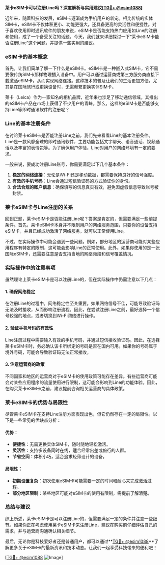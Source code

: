 **莱卡eSIM卡可以注册Line吗？深度解析与实用建议[[TG💪+ @esim1088](https://t.me/s/esim1088)]**

近年来，随着科技的发展，eSIM卡逐渐成为手机用户的新宠。相比传统的实体SIM卡，eSIM卡不仅体积更小、功能更强大，还具备更高的灵活性和便捷性。对于喜欢使用即时通讯软件的朋友来说，eSIM卡是否能支持热门应用如Line的注册和使用，成了一个备受关注的话题。今天，我们就来详细探讨一下“莱卡eSIM卡能否注册Line”这个问题，并提供一些实用的建议。

### eSIM卡的基本概念

首先，让我们简单了解一下什么是eSIM卡。eSIM卡是一种嵌入式SIM卡，它不需要像传统SIM卡那样物理插入设备中。用户可以通过运营商或第三方服务商直接下载激活eSIM卡，从而实现网络连接。这种技术的普及让我们的生活更加方便，尤其是在国际旅行或更换设备时，无需频繁更换实体SIM卡。

莱卡（Leica）作为一家知名的相机品牌，近年来也涉足了移动通信领域。其推出的eSIM卡产品在市场上获得了不少用户的青睐。那么，这样的eSIM卡是否能够支持Line等即时通讯软件的注册呢？

### Line的基本注册条件

在讨论莱卡eSIM卡是否能注册Line之前，我们先来看看Line的基本注册条件。Line是一款风靡全球的即时通讯软件，主要功能包括文字聊天、语音通话、视频通话以及丰富的表情包等。为了确保用户体验，Line对用户的网络环境有一定的要求。

一般来说，要成功注册Line账号，你需要满足以下几个基本条件：
1. **稳定的网络连接**：无论是Wi-Fi还是移动数据，都需要保持良好的信号强度。
2. **有效的手机号码**：Line会通过短信验证码的方式验证你的身份。
3. **合法合规的账户信息**：确保填写的信息真实有效，避免因虚假信息导致账号被封禁。

### 莱卡eSIM卡与Line注册的关系

回到正题，莱卡eSIM卡是否能注册Line呢？答案是肯定的，但需要满足一些前提条件。首先，莱卡eSIM卡本身并不限制用户的网络服务范围，只要你的设备支持eSIM卡，并且已经成功激活了网络服务，就可以正常使用Line。

不过，在实际操作中可能会遇到一些问题。例如，部分地区的运营商可能对某些应用程序有特定的限制，这可能会影响Line的正常使用。此外，如果你使用的是一张国际eSIM卡，还需要注意是否支持当地的网络频段和信号覆盖情况。

### 实际操作中的注意事项

虽然理论上莱卡eSIM卡是可以注册Line的，但在实际操作中仍需注意以下几点：

#### 1. 确保网络稳定
在注册Line的过程中，网络稳定性至关重要。如果网络信号不佳，可能导致验证码无法及时接收，从而影响注册流程。因此，在尝试注册Line之前，最好选择一个信号较强的地点，或者切换到Wi-Fi网络进行操作。

#### 2. 验证手机号码的有效性
Line注册过程中需要输入有效的手机号码，并通过短信接收验证码。因此，在选择莱卡eSIM卡时，务必确认该卡所绑定的号码是否在国内可用。如果你的号码属于境外号码，可能会导致验证码无法正常接收。

#### 3. 注意运营商的政策
不同国家和地区的运营商对于eSIM卡的使用政策可能存在差异。有些运营商可能会对某些应用程序的流量使用进行限制，这可能会影响到Line的功能体验。因此，在购买莱卡eSIM卡之前，建议提前咨询相关运营商的具体政策。

### 莱卡eSIM卡的优势与局限性

尽管莱卡eSIM卡在支持Line注册方面表现出色，但它仍然存在一定的局限性。以下是一些常见的优缺点分析：

#### 优势：
- **便捷性**：无需更换实体SIM卡，随时随地轻松激活。
- **灵活性**：支持多设备同时在线，适合经常出差或旅行的人群。
- **节省空间**：体积小巧，适合追求轻薄设计的设备。

#### 局限性：
- **初期设置复杂**：初次使用eSIM卡可能需要一定的时间和耐心来完成激活过程。
- **部分地区限制**：某些地区可能对eSIM卡的使用有限制，需提前了解清楚。

### 总结与建议

综上所述，莱卡eSIM卡是可以注册Line的，但需要满足一定的条件并注意一些细节。如果你正在考虑使用莱卡eSIM卡来注册Line，建议在购买前仔细评估自己的需求，并与运营商沟通确认相关细节。

最后，无论你是科技爱好者还是普通用户，都可以通过**[TG💪+ @esim1088](https://t.me/s/esim1088)**了解更多关于eSIM卡的最新资讯和技术动态。让我们一起享受科技带来的便利吧！

[[TG💪+ @esim1088](https://t.me/s/esim1088) ![Image](https://i.postimg.cc/4NQfJmqS/Snipaste-2025-05-13-00-14-12.png)]